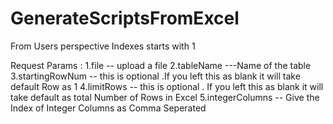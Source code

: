 # GenerateScriptsFromExcel
From Users perspective Indexes starts with 1

Request Params :
1.file -- upload a file
2.tableName ---Name of the table
3.startingRowNum -- this is optional  .If you left this as blank it will take default Row as 1
4.limitRows  -- this is optional . If you left this as blank it will take default as total Number of Rows in Excel
5.integerColumns -- Give the Index of Integer Columns as Comma Seperated
